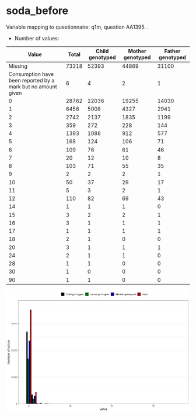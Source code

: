 # soda_before
Variable mapping to questionnaire: q1m, question AA1395.
.
- Number of values:

| Value | Total | Child genotyped | Mother genotyped | Father genotyped |
| ----- | ----- | --------------- | ---------------- | ---------------- |
| Missing | 73318 | 52393 | 44869 | 31100 |
| Consumption have been reported by a mark but no amount given | 6 | 4 | 2 |1 |
| 0 | 28762 | 22036 | 19255 |14030 |
| 1 | 6458 | 5008 | 4327 |2941 |
| 2 | 2742 | 2137 | 1835 |1199 |
| 3 | 359 | 272 | 228 |144 |
| 4 | 1393 | 1088 | 912 |577 |
| 5 | 168 | 124 | 106 |71 |
| 6 | 109 | 76 | 61 |46 |
| 7 | 20 | 12 | 10 |8 |
| 8 | 103 | 71 | 55 |35 |
| 9 | 2 | 2 | 2 |1 |
| 10 | 50 | 37 | 29 |17 |
| 11 | 5 | 3 | 2 |1 |
| 12 | 110 | 82 | 69 |43 |
| 14 | 1 | 1 | 1 |0 |
| 15 | 3 | 2 | 2 |1 |
| 16 | 3 | 1 | 1 |1 |
| 17 | 1 | 1 | 1 |1 |
| 18 | 2 | 1 | 0 |0 |
| 20 | 3 | 1 | 1 |1 |
| 24 | 2 | 1 | 1 |0 |
| 28 | 1 | 1 | 0 |0 |
| 30 | 1 | 0 | 0 |0 |
| 90 | 1 | 1 | 0 |0 |



![](soda_before_n.png)



